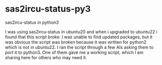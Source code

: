 # sas2ircu-status-py3
sas2ircu-status in python3

I was using sas2ircu-status in ubuntu20 and when i upgraded to ubuntu22 i found that this script broke.
I was unable to find updated packages, but it was obvious the script was broken because it was written for python2 which is not in ubuntu22.
I ran the script through a few AIs asking them to port it to python3. One of them gave me a working script, which I am sharing here for others who may need it.
